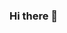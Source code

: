 ### Hi there 👋
<!--
- ovo
- a ovo

- [x] Write the press release
- [ ] Update the website
- [ ] Contact the media

I need to highlight these ==very important words== .

H<sub>2</sub>O H<sup>2</sup>O

~The world is flat.~

```
{
  "firstName": "John",
  "lastName": "Smith",
  "age": 25
}
```
Here's a sentence with a footnote. [^1]

[^1]: This is the footnote.

| Syntax | Description |
| --------- | ----------- |
| Header | Title |
| Paragraph | Text |


<!--
**adzzyy/adzzyy** is a ✨ _special_ ✨ repository because its `README.md` (this file) appears on your GitHub profile.

Here are some ideas to get you started:

- 🔭 I’m currently working on ...
- 🌱 I’m currently learning ...
- 👯 I’m looking to collaborate on ...
- 🤔 I’m looking for help with ...
- 💬 Ask me about ...
- 📫 How to reach me: ...
- 😄 Pronouns: ...
- ⚡ Fun fact: ...
-->
